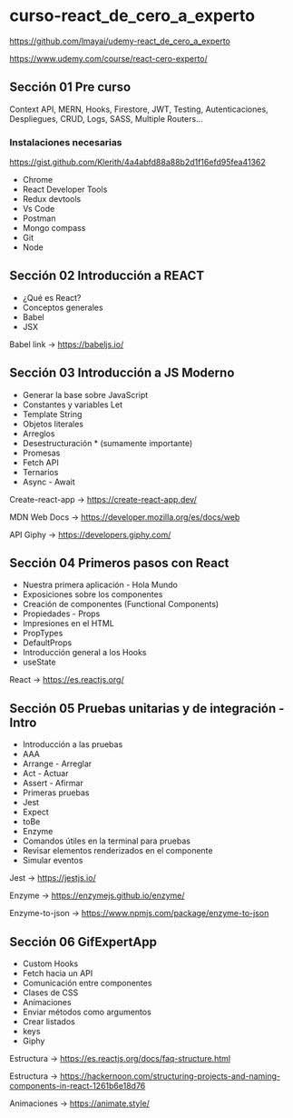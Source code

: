 # curso-react_de_cero_a_experto

https://github.com/lmayai/udemy-react_de_cero_a_experto

https://www.udemy.com/course/react-cero-experto/

## Sección 01 Pre curso

Context API, MERN, Hooks, Firestore, JWT, Testing, Autenticaciones, Despliegues, CRUD, Logs, SASS, Multiple Routers...

### Instalaciones necesarias
https://gist.github.com/Klerith/4a4abfd88a88b2d1f16efd95fea41362
- Chrome
- React Developer Tools
- Redux devtools
- Vs Code
- Postman
- Mongo compass
- Git
- Node

## Sección 02 Introducción a REACT
- ¿Qué es React?
- Conceptos generales
- Babel
- JSX

Babel link -> https://babeljs.io/

## Sección 03 Introducción a JS Moderno
- Generar la base sobre JavaScript
- Constantes y variables Let
- Template String
- Objetos literales
- Arreglos
- Desestructuración * (sumamente importante)
- Promesas
- Fetch API
- Ternarios
- Async - Await

Create-react-app -> https://create-react-app.dev/

MDN Web Docs -> https://developer.mozilla.org/es/docs/web

API Giphy -> https://developers.giphy.com/

## Sección 04 Primeros pasos con React
- Nuestra primera aplicación - Hola Mundo
- Exposiciones sobre los componentes
- Creación de componentes (Functional Components)
- Propiedades - Props
- Impresiones en el HTML
- PropTypes
- DefaultProps
- Introducción general a los Hooks
- useState

React -> https://es.reactjs.org/

## Sección 05 Pruebas unitarias y de integración - Intro
- Introducción a las pruebas
- AAA
- Arrange - Arreglar
- Act - Actuar
- Assert - Afirmar
- Primeras pruebas
- Jest
- Expect
- toBe
- Enzyme
- Comandos útiles en la terminal para pruebas
- Revisar elementos renderizados en el componente
- Simular eventos

Jest -> https://jestjs.io/

Enzyme -> https://enzymejs.github.io/enzyme/

Enzyme-to-json -> https://www.npmjs.com/package/enzyme-to-json

## Sección 06 GifExpertApp
- Custom Hooks
- Fetch hacia un API
- Comunicación entre componentes
- Clases de CSS
- Animaciones
- Enviar métodos como argumentos
- Crear listados
- keys
- Giphy

Estructura -> https://es.reactjs.org/docs/faq-structure.html

Estructura -> https://hackernoon.com/structuring-projects-and-naming-components-in-react-1261b6e18d76

Animaciones -> https://animate.style/